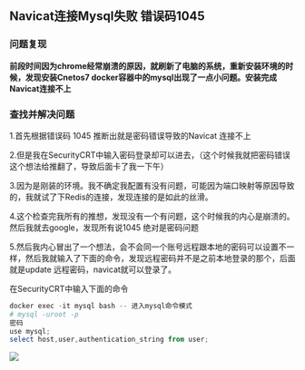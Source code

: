 ## Navicat连接Mysql失败 错误码1045

### 问题复现

**前段时间因为chrome经常崩溃的原因，就刷新了电脑的系统，重新安装环境的时候，发现安装Cnetos7 docker容器中的mysql出现了一点小问题。安装完成Navicat连接不上**



### 查找并解决问题

1.首先根据错误码 1045 推断出就是密码错误导致的Navicat 连接不上

2.但是我在SecurityCRT中输入密码登录却可以进去，（这个时候我就把密码错误这个想法给推翻了，导致后面卡了我一下午）

3.因为是刚装的环境。我不确定我配置有没有问题，可能因为端口映射等原因导致的，我就试了下Redis的连接，发现连接的是如此的丝滑。

4.这个检查完我所有的推想，发现没有一个有问题，这个时候我的内心是崩溃的。然后我就去google，发现所有说1045 绝对是密码问题

5.然后我内心冒出了一个想法，会不会同一个账号远程跟本地的密码可以设置不一样，然后我就输入了下面的命令，发现远程密码并不是之前本地登录的那个，后面就是update 远程密码，navicat就可以登录了。

在SecurityCRT中输入下面的命令

```powershell
docker exec -it mysql bash -- 进入mysql命令模式
# mysql -uroot -p
密码
use mysql;
select host,user,authentication_string from user;
```

![](E:\github\SnailsNotes\docs\技术栈\bug汇总\数据库\mysql\mysql.user表.PNG)







